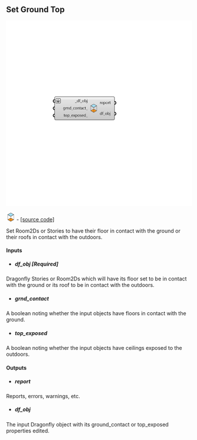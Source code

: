 ## Set Ground Top

![](../../images/components/Set_Ground_Top.png)

![](../../images/icons/Set_Ground_Top.png) - [[source code]](https://github.com/ladybug-tools/dragonfly-grasshopper/blob/master/dragonfly_grasshopper/src//DF%20Set%20Ground%20Top.py)


Set Room2Ds or Stories to have their floor in contact with the ground or their roofs in contact with the outdoors. 



#### Inputs
* ##### df_obj [Required]
Dragonfly Stories or Room2Ds which will have its floor set to be in contact with the ground or its roof to be in contact with the outdoors. 
* ##### grnd_contact 
A boolean noting whether the input objects have floors in contact with the ground. 
* ##### top_exposed 
A boolean noting whether the input objects have ceilings exposed to the outdoors. 

#### Outputs
* ##### report
Reports, errors, warnings, etc. 
* ##### df_obj
The input Dragonfly object with its ground_contact or top_exposed properties edited. 